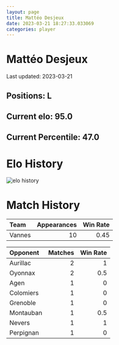 ```yaml
---  
layout: page  
title: Mattéo Desjeux  
date: 2023-03-21 18:27:33.033069  
categories: player  
---
```

# Mattéo Desjeux


Last updated: 2023-03-21
## Positions: L

## Current elo: 95.0

## Current Percentile: 47.0

# Elo History


![elo history](history_MattéoDesjeux.png)
# Match History


| Team   |   Appearances |   Win Rate |
|:-------|--------------:|-----------:|
| Vannes |            10 |       0.45 |

| Opponent   |   Matches |   Win Rate |
|:-----------|----------:|-----------:|
| Aurillac   |         2 |        1   |
| Oyonnax    |         2 |        0.5 |
| Agen       |         1 |        0   |
| Colomiers  |         1 |        0   |
| Grenoble   |         1 |        0   |
| Montauban  |         1 |        0.5 |
| Nevers     |         1 |        1   |
| Perpignan  |         1 |        0   |